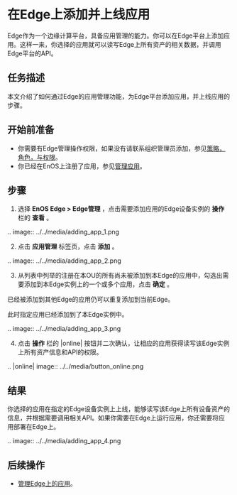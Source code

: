 # 在Edge上添加并上线应用

Edge作为一个边缘计算平台，具备应用管理的能力。你可以在Edge平台上添加应用。这样一来，你选择的应用就可以读写Edge上所有资产的相关数据，并调用Edge平台的API。

## 任务描述

本文介绍了如何通过Edge的应用管理功能，为Edge平台添加应用，并上线应用的步骤。

## 开始前准备

- 你需要有Edge管理操作权限，如果没有请联系组织管理员添加，参见[策略，角色，与权限](/docs/iam/zh_CN/latest/access_policy)。
- 你已经在EnOS上注册了应用，参见[管理应用](/docs/app-development/zh_CN/latest/managing_apps)。

## 步骤

1. 选择 **EnOS Edge > Edge管理** ，点击需要添加应用的Edge设备实例的 **操作** 栏的 **查看** 。

 .. image:: ../../media/adding_app_1.png

2. 点击 **应用管理** 标签页，点击 **添加** 。

 .. image:: ../../media/adding_app_2.png

3. 从列表中列举的注册在本OU的所有尚未被添加到本Edge的应用中，勾选出需要添加到本Edge实例上的一个或多个应用，点击 **确定** 。

  已经被添加到其他Edge的应用仍可以重复添加到当前Edge。

  此时指定应用已经添加到了本Edge实例中。

 .. image:: ../../media/adding_app_3.png

4. 点击 **操作** 栏的 |online| 按钮并二次确认，让相应的应用获得读写该Edge实例上所有资产信息和API的权限。

 .. |online| image:: ../../media/button_online.png


## 结果

你选择的应用在指定的Edge设备实例上上线，能够读写该Edge上所有设备资产的信息，并根据需要调用相关API。如果你需要在Edge上运行应用，你还需要将应用部署在Edge上。

.. image:: ../../media/adding_app_4.png

## 后续操作

- [管理Edge上的应用](managing_app)。

